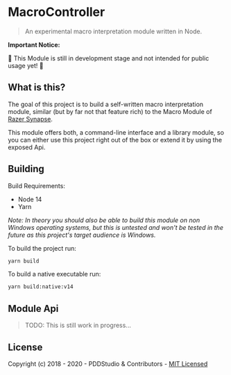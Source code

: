 # MacroController

> An experimental macro interpretation module written in Node.


**Important Notice:**

:construction: This Module is still in development stage and not intended for public usage yet! :construction:

## What is this?

The goal of this project is to build a self-written macro interpretation module, similar (but by far not that feature rich) to the Macro Module of [Razer Synapse](https://www.razer.com/synapse-3).  

This module offers both, a command-line interface and a library module, so you can either use this project right out of the box or extend it by using the exposed Api.  

## Building

Build Requirements:

- Node 14
- Yarn

*Note: In theory you should also be able to build this module on non Windows operating systems, but this is untested and won't be tested in the future as this project's target audience is Windows.*

To build the project run:

```sh
yarn build
```

To build a native executable run:

```sh
yarn build:native:v14 
```

## Module Api

> TODO: This is still work in progress...

## License

Copyright (c) 2018 - 2020 - PDDStudio & Contributors - [MIT Licensed](./LICENSE)
